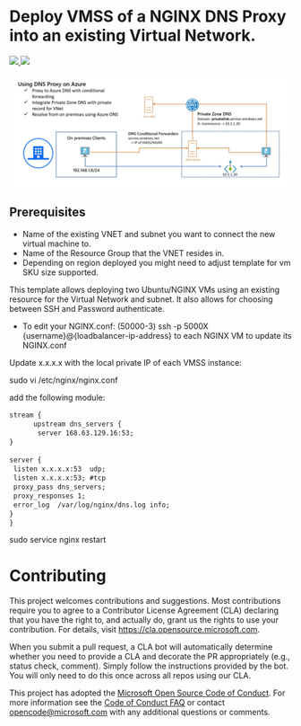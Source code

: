 # Deploy VMSS of a NGINX DNS Proxy into an existing Virtual Network.

<a href="https://portal.azure.com/#create/Microsoft.Template/uri/https%3A%2F%2Fraw.githubusercontent.com%2Fmicrosoft%2FPL-DNS-Proxy%2Fmaster%2Fazuredeploy.json" target="_blank">
    <img src="http://azuredeploy.net/deploybutton.png"/>
    
</a>
<a href="http://armviz.io/#/?load=https%3A%2F%2Fraw.githubusercontent.com%2Fmicrosoft%2FPL-DNS-Proxy%2Fmaster%2Fazuredeploy.json" target="_blank">
    <img src="http://armviz.io/visualizebutton.png"/>
</a>




![alt text](https://github.com/jgmitter/images/blob/master/SharedScreenshot.jpg)


## Prerequisites

- Name of the existing VNET and subnet you want to connect the new virtual machine to.
- Name of the Resource Group that the VNET resides in.
- Depending on region deployed you might need to adjust template for vm SKU size supported. 


This template allows deploying two Ubuntu/NGINX VMs using an existing resource for the Virtual Network and subnet. It also allows for choosing between SSH and Password authenticate. 

- To edit your NGINX.conf: (50000-3)
ssh -p 5000X {username}@{loadbalancer-ip-address} to each NGINX VM to update its NGINX.conf

Update x.x.x.x with the local private IP of each VMSS instance:

sudo vi /etc/nginx/nginx.conf

add the following module:

    stream {
          upstream dns_servers {
           server 168.63.129.16:53;
    }
    
    server {
     listen x.x.x.x:53  udp;
     listen x.x.x.x:53; #tcp
     proxy_pass dns_servers;
     proxy_responses 1;
     error_log  /var/log/nginx/dns.log info;
    }
    }

    

sudo service nginx restart


# Contributing

This project welcomes contributions and suggestions.  Most contributions require you to agree to a
Contributor License Agreement (CLA) declaring that you have the right to, and actually do, grant us
the rights to use your contribution. For details, visit https://cla.opensource.microsoft.com.

When you submit a pull request, a CLA bot will automatically determine whether you need to provide
a CLA and decorate the PR appropriately (e.g., status check, comment). Simply follow the instructions
provided by the bot. You will only need to do this once across all repos using our CLA.

This project has adopted the [Microsoft Open Source Code of Conduct](https://opensource.microsoft.com/codeofconduct/).
For more information see the [Code of Conduct FAQ](https://opensource.microsoft.com/codeofconduct/faq/) or
contact [opencode@microsoft.com](mailto:opencode@microsoft.com) with any additional questions or comments.
